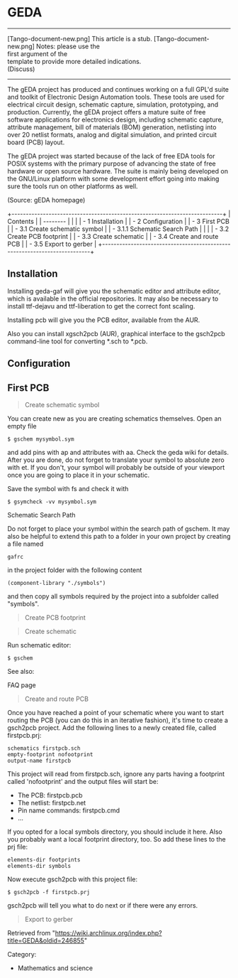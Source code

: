 GEDA
====

  ------------------------ ------------------------ ------------------------
  [Tango-document-new.png] This article is a stub.  [Tango-document-new.png]
                           Notes: please use the    
                           first argument of the    
                           template to provide more 
                           detailed indications.    
                           (Discuss)                
  ------------------------ ------------------------ ------------------------

The gEDA project has produced and continues working on a full GPL'd
suite and toolkit of Electronic Design Automation tools. These tools are
used for electrical circuit design, schematic capture, simulation,
prototyping, and production. Currently, the gEDA project offers a mature
suite of free software applications for electronics design, including
schematic capture, attribute management, bill of materials (BOM)
generation, netlisting into over 20 netlist formats, analog and digital
simulation, and printed circuit board (PCB) layout.

The gEDA project was started because of the lack of free EDA tools for
POSIX systems with the primary purpose of advancing the state of free
hardware or open source hardware. The suite is mainly being developed on
the GNU/Linux platform with some development effort going into making
sure the tools run on other platforms as well.

(Source: gEDA homepage)

+--------------------------------------------------------------------------+
| Contents                                                                 |
| --------                                                                 |
|                                                                          |
| -   1 Installation                                                       |
| -   2 Configuration                                                      |
| -   3 First PCB                                                          |
|     -   3.1 Create schematic symbol                                      |
|         -   3.1.1 Schematic Search Path                                  |
|                                                                          |
|     -   3.2 Create PCB footprint                                         |
|     -   3.3 Create schematic                                             |
|     -   3.4 Create and route PCB                                         |
|     -   3.5 Export to gerber                                             |
+--------------------------------------------------------------------------+

Installation
------------

Installing geda-gaf will give you the schematic editor and attribute
editor, which is available in the official repositories. It may also be
necessary to install ttf-dejavu and ttf-liberation to get the correct
font scaling.

Installing pcb will give you the PCB editor, available from the AUR.

Also you can install xgsch2pcb (AUR), graphical interface to the
gsch2pcb command-line tool for converting *.sch to *.pcb.

Configuration
-------------

First PCB
---------

> Create schematic symbol

You can create new as you are creating schematics themselves. Open an
empty file

    $ gschem mysymbol.sym

and add pins with ap and attributes with aa. Check the geda wiki for
details. After you are done, do not forget to translate your symbol to
absolute zero with et. If you don't, your symbol will probably be
outside of your viewport once you are going to place it in your
schematic.

Save the symbol with fs and check it with

    $ gsymcheck -vv mysymbol.sym

Schematic Search Path

Do not forget to place your symbol within the search path of gschem. It
may also be helpful to extend this path to a folder in your own project
by creating a file named

    gafrc

in the project folder with the following content

    (component-library "./symbols")

and then copy all symbols required by the project into a subfolder
called "symbols".

> Create PCB footprint

> Create schematic

Run schematic editor:

    $ gschem

See also:

FAQ page

> Create and route PCB

Once you have reached a point of your schematic where you want to start
routing the PCB (you can do this in an iterative fashion), it's time to
create a gsch2pcb project. Add the following lines to a newly created
file, called firstpcb.prj:

    schematics firstpcb.sch
    empty-footprint nofootprint
    output-name firstpcb

This project will read from firstpcb.sch, ignore any parts having a
footprint called 'nofootprint' and the output files will start be:

-   The PCB: firstpcb.pcb
-   The netlist: firstpcb.net
-   Pin name commands: firstpcb.cmd
-   ...

If you opted for a local symbols directory, you should include it here.
Also you probably want a local footprint directory, too. So add these
lines to the prj file:

    elements-dir footprints
    elements-dir symbols

Now execute gsch2pcb with this project file:

    $ gsch2pcb -f firstpcb.prj

gsch2pcb will tell you what to do next or if there were any errors.

> Export to gerber

Retrieved from
"https://wiki.archlinux.org/index.php?title=GEDA&oldid=246855"

Category:

-   Mathematics and science
